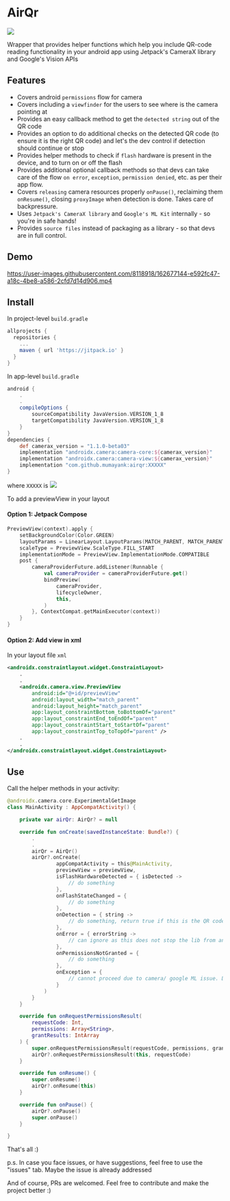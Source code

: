 # AirQr

[![](https://jitpack.io/v/mumayank/airqr.svg)](https://jitpack.io/#mumayank/airqr)

Wrapper that provides helper functions which help you include QR-code reading functionality in your android app using Jetpack's CameraX library and Google's Vision APIs

## Features
- Covers android `permissions` flow for camera
- Covers including a `viewfinder` for the users to see where is the camera pointing at
- Provides an easy callback method to get the `detected string` out of the QR code
- Provides an option to do additional checks on the detected QR code (to ensure it is the right QR code) and let's the dev control if detection should continue or stop
- Provides helper methods to check if `flash` hardware is present in the device, and to turn on or off the flash
- Provides additional optional callback methods so that devs can take care of the flow `on error`, `exception`, `permission denied`, etc. as per their app flow.
- Covers `releasing` camera resources properly `onPause()`, reclaiming them `onResume()`, closing `proxyImage` when detection is done. Takes care of backpressure.
- Uses `Jetpack's CameraX library` and `Google's ML Kit` internally - so you're in safe hands!
- Provides `source files` instead of packaging as a library - so that devs are in full control.

## Demo
https://user-images.githubusercontent.com/8118918/162677144-e592fc47-a18c-4be8-a586-2cfd7d14d906.mp4

## Install

In project-level `build.gradle`
```gradle
allprojects {
  repositories {
    ...
    maven { url 'https://jitpack.io' }
  }
}
```

In app-level `build.gradle`
```gradle
android {
    .
    .
    compileOptions {
        sourceCompatibility JavaVersion.VERSION_1_8
        targetCompatibility JavaVersion.VERSION_1_8
    }
}
dependencies {
    def camerax_version = "1.1.0-beta03"
    implementation "androidx.camera:camera-core:${camerax_version}"
    implementation "androidx.camera:camera-view:${camerax_version}"
    implementation "com.github.mumayank:airqr:XXXXX"
}
```
where `XXXXX` is [![](https://jitpack.io/v/mumayank/airqr.svg)](https://jitpack.io/#mumayank/airqr)

To add a previewView in your layout

#### Option 1: Jetpack Compose

```kotlin
PreviewView(context).apply {
    setBackgroundColor(Color.GREEN)
    layoutParams = LinearLayout.LayoutParams(MATCH_PARENT, MATCH_PARENT)
    scaleType = PreviewView.ScaleType.FILL_START
    implementationMode = PreviewView.ImplementationMode.COMPATIBLE
    post {
        cameraProviderFuture.addListener(Runnable {
            val cameraProvider = cameraProviderFuture.get()
            bindPreview(
                cameraProvider,
                lifecycleOwner,
                this,
            )
        }, ContextCompat.getMainExecutor(context))
    }
}
```

#### Option 2: Add view in xml

In your layout file `xml`

```xml
<androidx.constraintlayout.widget.ConstraintLayout>
    .
    .
    <androidx.camera.view.PreviewView
        android:id="@+id/previewView"
        android:layout_width="match_parent"
        android:layout_height="match_parent"
        app:layout_constraintBottom_toBottomOf="parent"
        app:layout_constraintEnd_toEndOf="parent"
        app:layout_constraintStart_toStartOf="parent"
        app:layout_constraintTop_toTopOf="parent" />
    .
    .
</androidx.constraintlayout.widget.ConstraintLayout>
```

## Use

Call the helper methods in your activity:
```kotlin
@androidx.camera.core.ExperimentalGetImage
class MainActivity : AppCompatActivity() {

    private var airQr: AirQr? = null

    override fun onCreate(savedInstanceState: Bundle?) {
        .
        .
        airQr = AirQr()
        airQr?.onCreate(
                appCompatActivity = this@MainActivity,
                previewView = previewView,
                isFlashHardwareDetected = { isDetected ->
                    // do something
                },
                onFlashStateChanged = {
                    // do something
                },
                onDetection = { string ->
                    // do something, return true if this is the QR code you wanted, else return false to continue scanning
                },
                onError = { errorString ->
                    // can ignore as this does not stop the lib from analyzing the next frame
                },
                onPermissionsNotGranted = {
                    // do something
                },
                onException = {
                    // cannot proceed due to camera/ google ML issue. Do something
                }
            )
        }
    }

    override fun onRequestPermissionsResult(
        requestCode: Int,
        permissions: Array<String>,
        grantResults: IntArray
    ) {
        super.onRequestPermissionsResult(requestCode, permissions, grantResults)
        airQr?.onRequestPermissionsResult(this, requestCode)
    }

    override fun onResume() {
        super.onResume()
        airQr?.onResume(this)
    }

    override fun onPause() {
        airQr?.onPause()
        super.onPause()
    }

}
```
That's all :)

p.s. In case you face issues, or have suggestions, feel free to use the "issues" tab. Maybe the issue is already addressed

And of course, PRs are welcomed. Feel free to contribute and make the project better :)
